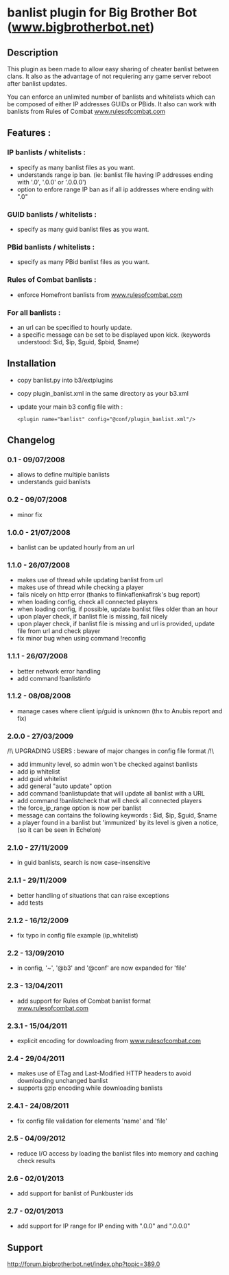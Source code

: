 banlist plugin for Big Brother Bot (www.bigbrotherbot.net)
==========================================================


Description
-----------

This plugin as been made to allow easy sharing of cheater banlist between clans.
It also as the advantage of not requiering any game server reboot after banlist updates.

You can enforce an unlimited number of banlists and whitelists which can be composed of either IP addresses
GUIDs or PBids.
It also can work with banlists from Rules of Combat www.rulesofcombat.com



Features :
----------

### IP banlists / whitelists :

 * specify as many banlist files as you want.
 * understands range ip ban. (ie: banlist file having IP addresses ending with '.0', '.0.0' or '.0.0.0')
 * option to enfore range IP ban as if all ip addresses where ending with ".0"
 
### GUID banlists / whitelists :

 * specify as many guid banlist files as you want.

### PBid banlists / whitelists :

 * specify as many PBid banlist files as you want.

### Rules of Combat banlists :

 * enforce Homefront banlists from www.rulesofcombat.com

### For all banlists :

 * an url can be specified to hourly update.
 * a specific message can be set to be displayed upon kick. (keywords understood: $id, $ip, $guid, $pbid, $name)



Installation
------------

 * copy banlist.py into b3/extplugins
 * copy plugin_banlist.xml in the same directory as your b3.xml
 * update your main b3 config file with :

    ```
    <plugin name="banlist" config="@conf/plugin_banlist.xml"/>
    ```



Changelog
---------

### 0.1 - 09/07/2008

- allows to define multiple banlists
- understands guid banlists


### 0.2 - 09/07/2008

- minor fix


### 1.0.0 - 21/07/2008

- banlist can be updated hourly from an url


### 1.1.0 - 26/07/2008

- makes use of thread while updating banlist from url
- makes use of thread while checking a player
- fails nicely on http error (thanks to flinkaflenkaflrsk's bug report)
- when loading config, check all connected players
- when loading config, if possible, update banlist files older than an hour
- upon player check, if banlist file is missing, fail nicely
- upon player check, if banlist file is missing and url is provided, update file from url and check player
- fix minor bug when using command !reconfig


### 1.1.1 - 26/07/2008

- better network error handling
- add command !banlistinfo


### 1.1.2 - 08/08/2008

- manage cases where client ip/guid is unknown (thx to Anubis report and fix)


### 2.0.0 - 27/03/2009

/!\ UPGRADING USERS : beware of major changes in config file format /!\
- add immunity level, so admin won't be checked against banlists
- add ip whitelist
- add guid whitelist
- add general "auto update" option
- add command !banlistupdate that will update all banlist with a URL
- add command !banlistcheck that will check all connected players
- the force_ip_range option is now per banlist
- message can contains the following keywords : $id, $ip, $guid, $name
- a player found in a banlist but 'immunized' by its level is given a notice, (so it can be seen in Echelon)


### 2.1.0 - 27/11/2009

- in guid banlists, search is now case-insensitive


### 2.1.1 - 29/11/2009

- better handling of situations that can raise exceptions
- add tests


### 2.1.2 - 16/12/2009

- fix typo in config file example (ip_whitelist)


### 2.2 - 13/09/2010

- in config, '~', '@b3' and '@conf' are now expanded for 'file'


### 2.3 - 13/04/2011

- add support for Rules of Combat banlist format www.rulesofcombat.com


### 2.3.1 - 15/04/2011

- explicit encoding for downloading from www.rulesofcombat.com


### 2.4 - 29/04/2011

- makes use of ETag and Last-Modified HTTP headers to avoid downloading unchanged banlist
- supports gzip encoding while downloading banlists


### 2.4.1 - 24/08/2011

- fix config file validation for elements 'name' and 'file'


### 2.5 - 04/09/2012

- reduce I/O access by loading the banlist files into memory and caching check results


### 2.6 - 02/01/2013

- add support for banlist of Punkbuster ids


### 2.7 - 02/01/2013

- add support for IP range for IP ending with ".0.0" and ".0.0.0"



Support
-------

http://forum.bigbrotherbot.net/index.php?topic=389.0
